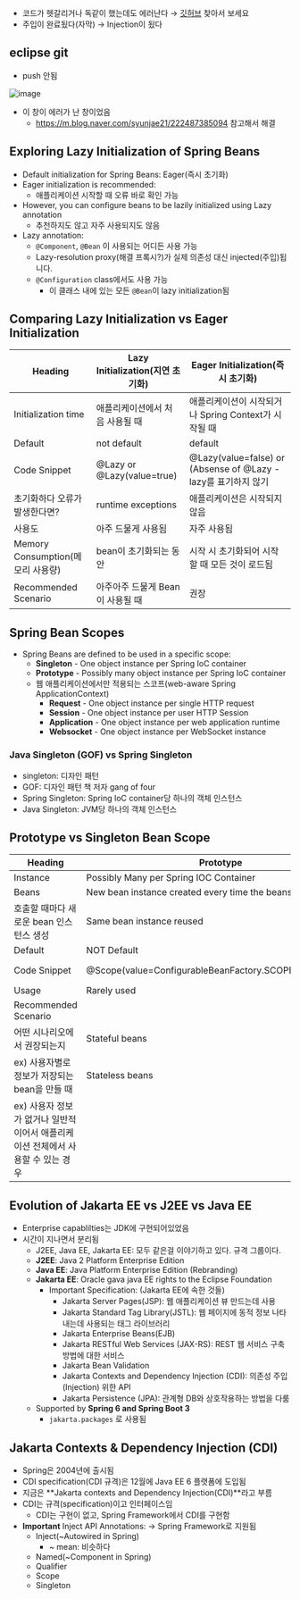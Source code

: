 - 코드가 헷갈리거나 독같이 했는데도 에러난다 → [깃허브](https://github.com/in28minutes/master-spring-and-spring-boot/tree/main/01-spring) 찾아서 보세요
- 주입이 완료됬다(자막) → Injection이 됬다

## eclipse git

- push 안됨

![image](https://github.com/muyaaho/spring-study/assets/76798969/a01596b1-1b47-4180-9bd2-543f538546de)


- 이 창이 에러가 난 창이었음
    - https://m.blog.naver.com/syunjae21/222487385094 참고해서 해결

## Exploring Lazy Initialization of Spring Beans

- Default initialization for Spring Beans: Eager(즉시 초기화)
- Eager initialization is recommended:
    - 애플리케이션 시작할 때 오류 바로 확인 가능
- However, you can configure beans to be lazily initialized using Lazy annotation
    - 추천하지도 않고 자주 사용되지도 않음
- Lazy annotation:
    - `@Component`, `@Bean` 이 사용되는 어디든 사용 가능
    - Lazy-resolution proxy(해결 프록시?)가 실제 의존성 대신 injected(주입)됩니다.
    - `@Configuration` class에서도 사용 가능
        - 이 클래스 내에 있는 모든 `@Bean`이 lazy initialization됨

## Comparing Lazy Initialization vs Eager Initialization

| Heading | Lazy Initialization(지연 초기화) | Eager Initialization(즉시 초기화) |
| --- | --- | --- |
| Initialization time | 애플리케이션에서 처음 사용될 때 | 애플리케이션이 시작되거나 Spring Context가 시작될 때 |
| Default | not default | default |
| Code Snippet | @Lazy or @Lazy(value=true) | @Lazy(value=false) or (Absense of @Lazy - lazy를 표기하지 않기 |
| 초기화하다 오류가 발생한다면? | runtime exceptions | 애플리케이션은 시작되지 않음 |
| 사용도 | 아주 드물게 사용됨 | 자주 사용됨 |
| Memory Consumption(메모리 사용량) | bean이 초기화되는 동안 | 시작 시 초기화되어 시작할 때 모든 것이 로드됨 |
| Recommended Scenario | 아주아주 드물게 Bean이 사용될 때 | 권장 |

## Spring Bean Scopes

- Spring Beans are defined to be used in a specific scope:
    - **Singleton** - One object instance per Spring IoC container
    - **Prototype** - Possibly many object instance per Spring IoC container
    - 웹 애플리케이션에서만 적용되는 스코프(web-aware Spring ApplicationContext)
        - **Request** - One object instance per single HTTP request
        - **Session** - One object instance per user HTTP Session
        - **Application** - One object instance per web application runtime
        - **Websocket** - One object instance per WebSocket instance

### Java Singleton (GOF) vs Spring Singleton

- singleton: 디자인 패턴
- GOF: 디자인 패턴 책 저자 gang of four
- Spring Singleton: Spring IoC container당 하나의 객체 인스턴스
- Java Singleton: JVM당 하나의 객체 인스턴스

## Prototype vs Singleton Bean Scope

| Heading | Prototype | Singleton |
| --- | --- | --- |
| Instance | Possibly Many per Spring IOC Container | One per Spring IOC Container |
| Beans | New bean instance created every time the beans is referred to
호출할 때마다 새로운 bean 인스턴스 생성 | Same bean instance reused |
| Default | NOT Default | Default |
| Code Snippet | @Scope(value=ConfigurableBeanFactory.SCOPE_PROTOTYPE) | @Scope(value=ConfigurableBeanFactory.SCOPE_SINGLETON) or Default |
| Usage | Rarely used | Very frequently used |
| Recommended Scenario
어떤 시나리오에서 권장되는지 | Stateful beans
ex) 사용자별로 정보가 저장되는 bean을 만들 때 | Stateless beans
ex) 사용자 정보가 없거나 일반적이어서 애플리케이션 전체에서 사용할 수 있는 경우 |

## Evolution of Jakarta EE vs J2EE vs Java EE

- Enterprise capablilties는 JDK에 구현되어있었음
- 시간이 지나면서 분리됨
    - J2EE, Java EE, Jakarta EE: 모두 같은걸 이야기하고 있다. 규격 그룹이다.
    - **J2EE**: Java 2 Platform Enterprise Edition
    - **Java EE**: Java Platform Enterprise Edition (Rebranding)
    - **Jakarta EE**: Oracle gava java EE rights to the Eclipse Foundation
        - Important Specification: (Jakarta EE에 속한 것들)
            - Jakarta Server Pages(JSP): 웹 애플리케이션 뷰 만드는데 사용
            - Jakarta Standard Tag Library(JSTL): 웹 페이지에 동적 정보 나타내는데 사용되는 태그 라이브러리
            - Jakarta Enterprise Beans(EJB)
            - Jakarta RESTful Web Services (JAX-RS): REST 웹 서비스 구축 방법에 대한 서비스
            - Jakarta Bean Validation
            - Jakarta Contexts and Dependency Injection (CDI): 의존성 주입(Injection) 위한 API
            - Jakarta Persistence (JPA): 관계형 DB와 상호작용하는 방법을 다룸
    - Supported by **Spring 6 and Spring Boot 3**
        - `jakarta.packages` 로 사용됨

## Jakarta Contexts & Dependency Injection (CDI)

- Spring은 2004년에 출시됨
- CDI specification(CDI 규격)은 12월에 Java EE 6 플랫폼에 도입됨
- 지금은 **Jakarta contexts and Dependency Injection(CDI)**라고 부름
- CDI는 규격(specification)이고 인터페이스임
    - CDI는 구현이 없고, Spring Framework에서 CDI를 구현함
- **Important** Inject API Annotations: → Spring Framework로 지원됨
    - Inject(~Autowired in Spring)
        - ~ mean: 비슷하다
    - Named(~Component in Spring)
    - Qualifier
    - Scope
    - Singleton
